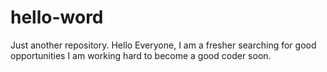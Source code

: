 # hello-word
Just another repository.
Hello Everyone,
I am a fresher searching for good opportunities
I am working hard to become a good coder soon.
